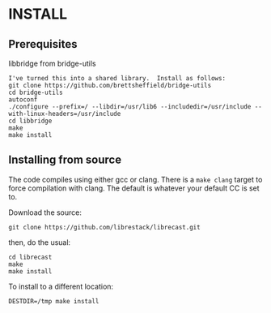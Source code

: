 # INSTALL

## Prerequisites

libbridge from bridge-utils

```
I've turned this into a shared library.  Install as follows:
git clone https://github.com/brettsheffield/bridge-utils
cd bridge-utils
autoconf
./configure --prefix=/ --libdir=/usr/lib6 --includedir=/usr/include --with-linux-headers=/usr/include
cd libbridge
make
make install
```

## Installing from source

The code compiles using either gcc or clang.  There is a `make clang` target to
force compilation with clang.  The default is whatever your default CC is set
to.

Download the source:

`git clone https://github.com/librestack/librecast.git`

then, do the usual:
```
cd librecast
make
make install
```

To install to a different location:

`DESTDIR=/tmp make install`

